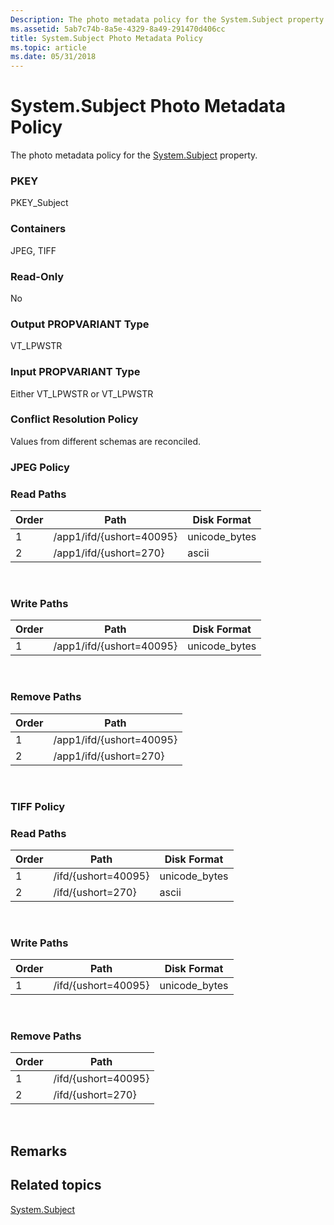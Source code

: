 ```yaml
---
Description: The photo metadata policy for the System.Subject property.
ms.assetid: 5ab7c74b-8a5e-4329-8a49-291470d406cc
title: System.Subject Photo Metadata Policy
ms.topic: article
ms.date: 05/31/2018
---
```


# System.Subject Photo Metadata Policy

The photo metadata policy for the [System.Subject](https://msdn.microsoft.com/library/bb787576(VS.85).aspx) property.

### PKEY

PKEY\_Subject

### Containers

JPEG, TIFF

### Read-Only

No

### Output PROPVARIANT Type

VT\_LPWSTR

### Input PROPVARIANT Type

Either VT\_LPWSTR or VT\_LPWSTR

### Conflict Resolution Policy

Values from different schemas are reconciled.

### JPEG Policy

### Read Paths



| Order | Path                     | Disk Format    |
|-------|--------------------------|----------------|
| 1     | /app1/ifd/{ushort=40095} | unicode\_bytes |
| 2     | /app1/ifd/{ushort=270}   | ascii          |



 

### Write Paths



| Order | Path                     | Disk Format    |
|-------|--------------------------|----------------|
| 1     | /app1/ifd/{ushort=40095} | unicode\_bytes |



 

### Remove Paths



| Order | Path                     |
|-------|--------------------------|
| 1     | /app1/ifd/{ushort=40095} |
| 2     | /app1/ifd/{ushort=270}   |



 

### TIFF Policy

### Read Paths



| Order | Path                | Disk Format    |
|-------|---------------------|----------------|
| 1     | /ifd/{ushort=40095} | unicode\_bytes |
| 2     | /ifd/{ushort=270}   | ascii          |



 

### Write Paths



| Order | Path                | Disk Format    |
|-------|---------------------|----------------|
| 1     | /ifd/{ushort=40095} | unicode\_bytes |



 

### Remove Paths



| Order | Path                |
|-------|---------------------|
| 1     | /ifd/{ushort=40095} |
| 2     | /ifd/{ushort=270}   |



 

## Remarks

## Related topics

<dl> <dt>

[System.Subject](https://msdn.microsoft.com/library/bb787576(VS.85).aspx)
</dt> </dl>

 

 



